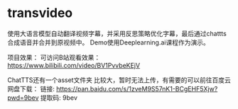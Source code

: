 # transvideo
使用大语言模型自动翻译视频字幕，并采用反思策略优化字幕，最后通过chattts合成语音并合并到原视频中。
Demo使用Deeplearning.ai课程作为演示。

项目效果：
可访问B站观看效果：https://www.bilibili.com/video/BV1PvvbeKEjV


ChatTTS还有一个asset文件夹 比较大，暂时无法上传，有需要的可以前往百度云网盘下载：
链接: https://pan.baidu.com/s/1zveM9S57nK1-BCgEHF5Xjw?pwd=9bev 提取码: 9bev

